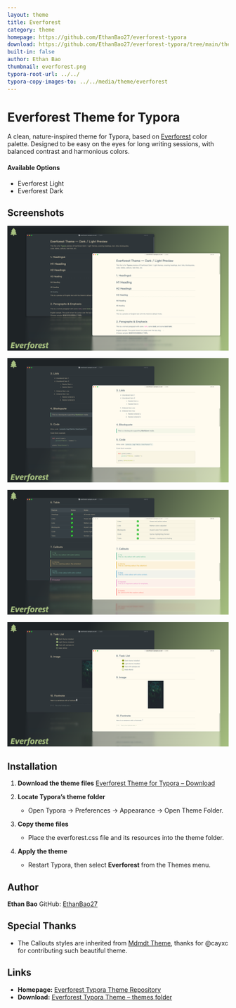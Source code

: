 ```yaml
---
layout: theme
title: Everforest
category: theme
homepage: https://github.com/EthanBao27/everforest-typora
download: https://github.com/EthanBao27/everforest-typora/tree/main/themes
built-in: false
author: Ethan Bao
thumbnail: everforest.png
typora-root-url: ../../
typora-copy-images-to: ../../media/theme/everforest
---
```


# Everforest Theme for Typora

A clean, nature-inspired theme for Typora, based on [Everforest](https://everforest.vercel.app/) color palette. Designed to be easy on the eyes for long writing sessions, with balanced contrast and harmonious colors.

#### Available Options

- Everforest Light
- Everforest Dark

## Screenshots

![Everforest Theme Preview-1](../../media/theme/everforest/screenshot-1.png)

![Everforest Theme Preview-2](../../media/theme/everforest/screenshot-2.png)

![Everforest Theme Preview-3](../../media/theme/everforest/screenshot-3.png)

![Everforest Theme Preview-4](../../media/theme/everforest/screenshot-4.png)

## Installation

1. **Download the theme files**
   [Everforest Theme for Typora – Download](https://github.com/EthanBao27/everforest-typora/tree/main/themes)

2. **Locate Typora’s theme folder**

   - Open Typora → Preferences → Appearance → Open Theme Folder.

3. **Copy theme files**

   - Place the everforest.css file and its resources into the theme folder.

4. **Apply the theme**

   - Restart Typora, then select **Everforest** from the Themes menu.

## Author

**Ethan Bao**
GitHub: [EthanBao27](https://github.com/EthanBao27)

## Special Thanks

- The Callouts styles are inherited from [Mdmdt Theme](https://theme.typora.io/theme/Mdmdt/), thanks for @cayxc for contributing such beautiful theme.

## Links

- **Homepage:** [Everforest Typora Theme Repository](https://github.com/EthanBao27/everforest-typora)
- **Download:** [Everforest Typora Theme – themes folder](https://github.com/EthanBao27/everforest-typora/tree/main/themes)
